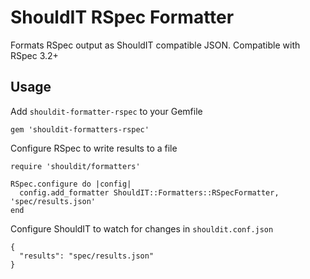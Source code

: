 # ShouldIT RSpec Formatter

Formats RSpec output as ShouldIT compatible JSON. Compatible with RSpec 3.2+

## Usage

Add `shouldit-formatter-rspec` to your Gemfile

    gem 'shouldit-formatters-rspec'

Configure RSpec to write results to a file

    require 'shouldit/formatters'

    RSpec.configure do |config|
      config.add_formatter ShouldIT::Formatters::RSpecFormatter, 'spec/results.json'
    end

Configure ShouldIT to watch for changes in `shouldit.conf.json`

    {
      "results": "spec/results.json"
    }

